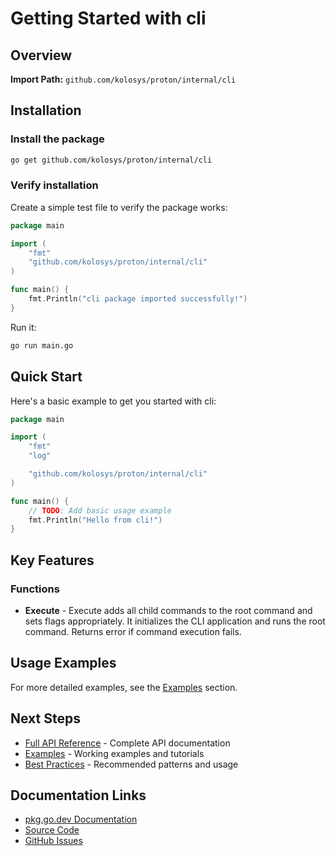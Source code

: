 # Getting Started with cli



## Overview

**Import Path:** `github.com/kolosys/proton/internal/cli`



## Installation

### Install the package

```bash
go get github.com/kolosys/proton/internal/cli
```

### Verify installation

Create a simple test file to verify the package works:

```go
package main

import (
    "fmt"
    "github.com/kolosys/proton/internal/cli"
)

func main() {
    fmt.Println("cli package imported successfully!")
}
```

Run it:

```bash
go run main.go
```

## Quick Start

Here's a basic example to get you started with cli:

```go
package main

import (
    "fmt"
    "log"

    "github.com/kolosys/proton/internal/cli"
)

func main() {
    // TODO: Add basic usage example
    fmt.Println("Hello from cli!")
}
```

## Key Features

### Functions

- **Execute** - Execute adds all child commands to the root command and sets flags appropriately. It initializes the CLI application and runs the root command. Returns error if command execution fails.

## Usage Examples

For more detailed examples, see the [Examples](../examples/README.md) section.

## Next Steps

- [Full API Reference](../api-reference/cli.md) - Complete API documentation
- [Examples](../examples/README.md) - Working examples and tutorials
- [Best Practices](../guides/cli/best-practices.md) - Recommended patterns and usage

## Documentation Links

- [pkg.go.dev Documentation](https://pkg.go.dev/github.com/kolosys/proton/internal/cli)
- [Source Code](https://github.com/kolosys/proton/tree/main/internal/cli)
- [GitHub Issues](https://github.com/kolosys/proton/issues)
